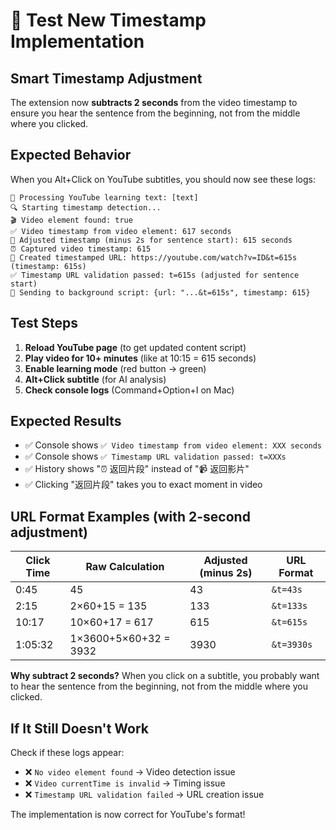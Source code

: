 # 🧪 Test New Timestamp Implementation

## Smart Timestamp Adjustment

The extension now **subtracts 2 seconds** from the video timestamp to ensure you hear the sentence from the beginning, not from the middle where you clicked.

## Expected Behavior

When you Alt+Click on YouTube subtitles, you should now see these logs:

```
📨 Processing YouTube learning text: [text]
🔍 Starting timestamp detection...
🎬 Video element found: true
✅ Video timestamp from video element: 617 seconds
🎯 Adjusted timestamp (minus 2s for sentence start): 615 seconds
⏰ Captured video timestamp: 615
🔗 Created timestamped URL: https://youtube.com/watch?v=ID&t=615s (timestamp: 615s)
✅ Timestamp URL validation passed: t=615s (adjusted for sentence start)
🚀 Sending to background script: {url: "...&t=615s", timestamp: 615}
```

## Test Steps

1. **Reload YouTube page** (to get updated content script)
2. **Play video for 10+ minutes** (like at 10:15 = 615 seconds)
3. **Enable learning mode** (red button → green)
4. **Alt+Click subtitle** (for AI analysis)
5. **Check console logs** (Command+Option+I on Mac)

## Expected Results

- ✅ Console shows `✅ Video timestamp from video element: XXX seconds`
- ✅ Console shows `✅ Timestamp URL validation passed: t=XXXs`
- ✅ History shows "⏰ 返回片段" instead of "📹 返回影片"
- ✅ Clicking "返回片段" takes you to exact moment in video

## URL Format Examples (with 2-second adjustment)

| Click Time | Raw Calculation | Adjusted (minus 2s) | URL Format |
|------------|-----------------|--------------------|-----------| 
| 0:45 | 45 | 43 | `&t=43s` |
| 2:15 | 2×60+15 = 135 | 133 | `&t=133s` |
| 10:17 | 10×60+17 = 617 | 615 | `&t=615s` |
| 1:05:32 | 1×3600+5×60+32 = 3932 | 3930 | `&t=3930s` |

**Why subtract 2 seconds?** When you click on a subtitle, you probably want to hear the sentence from the beginning, not from the middle where you clicked.

## If It Still Doesn't Work

Check if these logs appear:
- ❌ `No video element found` → Video detection issue
- ❌ `Video currentTime is invalid` → Timing issue  
- ❌ `Timestamp URL validation failed` → URL creation issue

The implementation is now correct for YouTube's format!